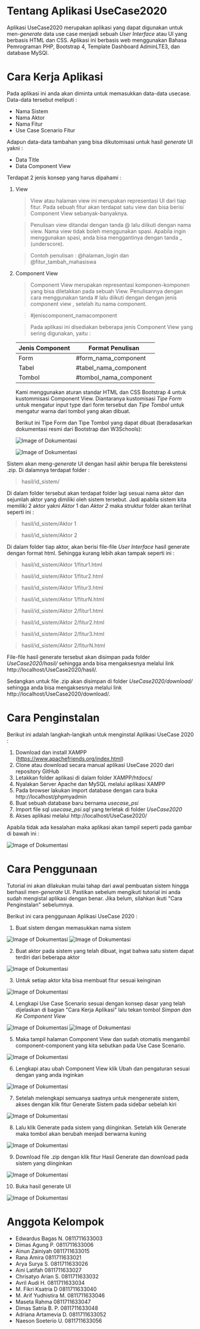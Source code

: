 <!-- <h1>USE CASE (incomplete)</h1>
Use Case merupakan sebuah teknik yang digunakan dalam pengembangan sebuah software atau sistem informasi untuk menangkap kebutuhan fungsional dari sistem yang bersangkutan. Use Case menjelaskan interaksi yang terjadi antara 'aktor' dengan sistem yang ada. 
<p><p>Project ini memiliki konsep dimana user dapat mengubah Use Case beserta Use Case Scenarionya menjadi UI.
Kami menyediakan beberapa template, dimana nantinya User dapat mengisi form untuk fitur apa saja yang akan ada di UI, berdasarkan Use Case Scenarionya. UI hasil inputan User ditampilkan dalam bentuk HTML. 
<p>Aplikasi ini berbasis website dengan bahasa pemograman PHP, dan database SQLite.
Berdasarkan penjelasan sebelumnya, cara untuk menggunakan use case adalah sebagai berikut:
<p>1. User membuka aplikasi, lalu mengisi form yang akan memuat informasi (nama sistem, aktor, fitur, use case scenario)untuk sistem. 
<p>2. User juga dapat  mengisi data tambahan untuk melengkapi data-data yang tidak diperoleh dari data use case. 
<p>3. Dan sistem akan menambahkan seluruh informasi yang didapat kedalam database
<p>4. Setelah data berhasil masuk ke database, sistem meng-generate informasi tersebut menjadi HTML. User juga dapat melihat preview hasil generate template UI dalam bentuk html
<p>5. User dapat mengunduh hasil generate dalam bentuk ZIP.
<p>Petujuk tambahan dari Use Case, adalah:
<p>1.Multi User, merupakan fitur tambahan yang dapat upload dari metadata power designer -->

# Tentang Aplikasi UseCase2020
Aplikasi UseCase2020 merupakan aplikasi yang dapat digunakan untuk men-*generate* data use case menjadi sebuah *User Interface* atau UI yang berbasis HTML dan CSS. Aplikasi ini berbasis web menggunakan Bahasa Pemrograman PHP, Bootstrap 4, Template Dashboard AdminLTE3, dan database MySQl.

# Cara Kerja Aplikasi
Pada aplikasi ini anda akan diminta untuk memasukkan data-data usecase. Data-data tersebut meliputi :
* Nama Sistem
* Nama Aktor
* Nama Fitur
* Use Case Scenario Fitur

Adapun data-data tambahan yang bisa dikutomisasi untuk hasil *generate* UI yakni :
* Data Title
* Data Component View

Terdapat 2 jenis konsep yang harus dipahami :
1. View
    >View atau halaman view ini merupakan representasi UI dari tiap fitur. Pada sebuah fitur akan terdapat satu view dan bisa berisi Component View sebanyak-banyaknya. 

    >Penulisan view ditandai dengan tanda @ lalu diikuti dengan nama view. Nama view tidak boleh menggunakan spasi. Apabila ingin menggunakan spasi, anda bisa menggantinya dengan tanda _ (underscore).

    >Contoh penulisan : @halaman_login dan @fitur_tambah_mahasiswa

2. Component View
    >Component View merupakan representasi komponen-komponen yang bisa diletakkan pada sebuah View. Penulisannya dengan cara menggunakan tanda # lalu diikuti dengan dengan jenis component view , setelah itu nama component.

    >#jeniscomponent_namacomponent

    >Pada aplikasi ini disediakan beberapa jenis Component View yang sering digunakan, yaitu :
 
    Jenis Component | Format Penulisan
    ------------ | -------------
    Form | #form_nama_component
    Tabel | #tabel_nama_component
    Tombol | #tombol_nama_component

    Kami menggunakan aturan standar HTML dan CSS Bootstrap 4 untuk kustommisasi Component View. Diantaranya kustomisasi *Tipe Form* untuk mengatur input type dari form tersebut dan *Tipe Tombol* untuk mengatur warna dari tombol yang akan dibuat.

    Berikut ini Tipe Form dan Tipe Tombol yang dapat dibuat (beradasarkan dokumentasi resmi dari Bootstrap dan W3Schools):

    ![Image of Dokumentasi](https://raw.githubusercontent.com/AgileRE/UseCase2020/master/dokumentasi/14.png)

    ![Image of Dokumentasi](https://raw.githubusercontent.com/AgileRE/UseCase2020/master/dokumentasi/15.png)
    

Sistem akan meng-*generate* UI dengan hasil akhir berupa file berekstensi .zip. Di dalamnya terdapat folder :

>hasil/id_sistem/

Di dalam folder tersebut akan terdapat folder lagi sesuai nama aktor dan sejumlah aktor yang dimiliki oleh sistem tersebut. Jadi apabila sistem kita memiliki 2 aktor yakni *Aktor* 1 dan *Aktor 2* maka struktur folder akan terlihat seperti ini :

>hasil/id_sistem/Aktor 1

>hasil/id_sistem/Aktor 2

Di dalam folder tiap aktor, akan berisi file-file *User Interface* hasil generate dengan format html. Sehingga kurang lebih akan tampak seperti ini :

>hasil/id_sistem/Aktor 1/fitur1.html

>hasil/id_sistem/Aktor 1/fitur2.html

>hasil/id_sistem/Aktor 1/fitur3.html

>hasil/id_sistem/Aktor 1/fiturN.html

>hasil/id_sistem/Aktor 2/fitur1.html

>hasil/id_sistem/Aktor 2/fitur2.html

>hasil/id_sistem/Aktor 2/fitur3.html

>hasil/id_sistem/Aktor 2/fiturN.html

File-file hasil generate tersebut akan disimpan pada folder *UseCase2020/hasil/* sehingga anda bisa mengaksesnya melalui link http://localhost/UseCase2020/hasil/. 

Sedangkan untuk file .zip akan disimpan di folder *UseCase2020/download/* sehingga anda bisa mengaksesnya melalui link http://localhost/UseCase2020/download/.

# Cara Penginstalan
Berikut ini adalah langkah-langkah untuk menginstal Aplikasi UseCase 2020 :

1. Download dan install XAMPP (https://www.apachefriends.org/index.html)
2. Clone atau download secara manual aplikasi UseCase 2020 dari repository GitHub
3. Letakkan folder aplikasi di dalam folder XAMPP/htdocs/
4. Nyalakan Server Apache dan MySQL melalui aplikasi XAMPP
5. Pada browser lakukan import database dengan cara buka http://localhost/phpmyadmin
6. Buat sebuah database baru bernama *usecase_psi*
7. Import file sql *usecase_psi.sql* yang terletak di folder *UseCase2020*
8. Akses aplikasi melalui http://localhost/UseCase2020/

Apabila tidak ada kesalahan maka aplikasi akan tampil seperti pada gambar di bawah ini :

![Image of Dokumentasi](https://raw.githubusercontent.com/AgileRE/UseCase2020/master/dokumentasi/1.png)


# Cara Penggunaan
Tutorial ini akan dilakukan mulai tahap dari awal pembuatan sistem hingga berhasil men-*generate* UI. Pastikan sebelum mengikuti tutorial ini anda sudah mengistal aplikasi dengan benar. Jika belum, silahkan ikuti "Cara Penginstalan" sebelumnya.

Berikut ini cara penggunaan Aplikasi UseCase 2020 :
1. Buat sistem dengan memasukkan nama sistem

![Image of Dokumentasi](https://raw.githubusercontent.com/AgileRE/UseCase2020/master/dokumentasi/2.png)
![Image of Dokumentasi](https://raw.githubusercontent.com/AgileRE/UseCase2020/master/dokumentasi/3.png)

2. Buat aktor pada sistem yang telah dibuat, ingat bahwa satu sistem dapat terdiri dari beberapa aktor

![Image of Dokumentasi](https://raw.githubusercontent.com/AgileRE/UseCase2020/master/dokumentasi/4.png)

3. Untuk setiap aktor kita bisa membuat fitur sesuai keinginan

![Image of Dokumentasi](https://raw.githubusercontent.com/AgileRE/UseCase2020/master/dokumentasi/5.png)

4. Lengkapi Use Case Scenario sesuai dengan konsep dasar yang telah dijelaskan di bagian "Cara Kerja Aplikasi" lalu tekan tombol *Simpan dan Ke Component View*

![Image of Dokumentasi](https://raw.githubusercontent.com/AgileRE/UseCase2020/master/dokumentasi/6.png)
![Image of Dokumentasi](https://raw.githubusercontent.com/AgileRE/UseCase2020/master/dokumentasi/7.png)

5. Maka tampil halaman Component View dan sudah otomatis mengambil component-component yang kita sebutkan pada Use Case Scenario.

![Image of Dokumentasi](https://raw.githubusercontent.com/AgileRE/UseCase2020/master/dokumentasi/8.png)

6. Lengkapi atau ubah Component View klik Ubah dan pengaturan sesuai dengan yang anda inginkan

![Image of Dokumentasi](https://raw.githubusercontent.com/AgileRE/UseCase2020/master/dokumentasi/9.png)

7. Setelah melengkapi semuanya saatnya untuk mengenerate sistem, akses dengan klik fitur Generate Sistem pada sidebar sebelah kiri

![Image of Dokumentasi](https://raw.githubusercontent.com/AgileRE/UseCase2020/master/dokumentasi/10.png)

8. Lalu klik Generate pada sistem yang diinginkan. Setelah klik Generate maka tombol akan berubah menjadi berwarna kuning

![Image of Dokumentasi](https://raw.githubusercontent.com/AgileRE/UseCase2020/master/dokumentasi/11.png)

9. Download file .zip dengan klik fitur Hasil Generate dan download pada sistem yang diinginkan

![Image of Dokumentasi](https://raw.githubusercontent.com/AgileRE/UseCase2020/master/dokumentasi/12.png)

10. Buka hasil generate UI

![Image of Dokumentasi](https://raw.githubusercontent.com/AgileRE/UseCase2020/master/dokumentasi/13.png)




# Anggota Kelompok
* Edwardus Bagas N. 		    0811711633003
* Dimas Agung P. 		        0811711633006
* Ainun Zainiyah 		        0811711633015
* Rana Amira 			        0811711633021
* Arya Surya S. 			    0811711633026
* Aini Latifah			        0811711633027
* Chrisatyo Arian S. 		    0811711633032
* Avril Audi H. 			    0811711633034
* M. Fikri Ksatria D 		    0811711633040
* M. Arif Yudhistira M. 	    0811711633046
* Maseta Rahma 		            0811711633047
* Dimas Satria B. P. 		    0811711633048
* Adriana Artamevia D. 	        0811711633052
* Naeson Soeterio U. 		    0811711633056
